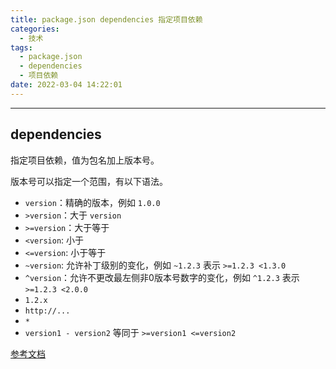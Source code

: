 ```yaml
---
title: package.json dependencies 指定项目依赖
categories:
  - 技术
tags:
  - package.json
  - dependencies
  - 项目依赖
date: 2022-03-04 14:22:01
---
```


---

## dependencies

指定项目依赖，值为包名加上版本号。

版本号可以指定一个范围，有以下语法。

- `version`：精确的版本，例如 `1.0.0`
- `>version`：大于 `version`
- `>=version`：大于等于
- `<version`: 小于
- `<=version`: 小于等于
- `~version`: 允许补丁级别的变化，例如 `~1.2.3` 表示 `>=1.2.3 <1.3.0`
- `^version`：允许不更改最左侧非0版本号数字的变化，例如 `^1.2.3` 表示 `>=1.2.3 <2.0.0`
- `1.2.x`
- `http://...`
- `*`
- `version1 - version2` 等同于 `>=version1 <=version2`

<!-- more -->
[参考文档](https://docs.npmjs.com/cli/v6/configuring-npm/package-json)
